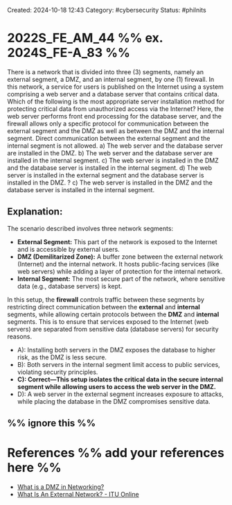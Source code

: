 Created: 2024-10-18 12:43
Category: #cybersecurity 
Status: #philnits



# 2022S_FE_AM_44 %% ex. 2024S_FE-A_83 %%

There is a network that is divided into three (3) segments, namely an external segment, a DMZ, and an internal segment, by one (1) firewall. In this network, a service for users is published on the Internet using a system comprising a web server and a database server that contains critical data. Which of the following is the most appropriate server installation method for protecting critical data from unauthorized access via the Internet? Here, the web server performs front end processing for the database server, and the firewall allows only a specific protocol for communication between the external segment and the DMZ as well as between the DMZ and the internal segment. Direct communication between the external segment and the internal segment is not allowed.
a) The web server and the database server are installed in the DMZ.
b) The web server and the database server are installed in the internal segment.
c) The web server is installed in the DMZ and the database server is installed in the internal segment.
d) The web server is installed in the external segment and the database server is installed in the DMZ.
? 
c) The web server is installed in the DMZ and the database server is installed in the internal segment.

## Explanation:

The scenario described involves three network segments:

- **External Segment:** This part of the network is exposed to the Internet and is accessible by external users.
- **DMZ (Demilitarized Zone):** A buffer zone between the external network (Internet) and the internal network. It hosts public-facing services (like web servers) while adding a layer of protection for the internal network.
- **Internal Segment:** The most secure part of the network, where sensitive data (e.g., database servers) is kept.
  
In this setup, the **firewall** controls traffic between these segments by restricting direct communication between the **external** and **internal** segments, while allowing certain protocols between the **DMZ** and **internal** segments. This is to ensure that services exposed to the Internet (web servers) are separated from sensitive data (database servers) for security reasons.

- A): Installing both servers in the DMZ exposes the database to higher risk, as the DMZ is less secure.
- B): Both servers in the internal segment limit access to public services, violating security principles.
- **C): Correct—This setup isolates the critical data in the secure internal segment while allowing users to access the web server in the DMZ.**
- D): A web server in the external segment increases exposure to attacks, while placing the database in the DMZ compromises sensitive data.



%% ignore this %%
---


# References %% add your references here %%
- [What is a DMZ in Networking?](https://www.techtarget.com/searchsecurity/definition/DMZ)
- [What Is An External Network? - ITU Online](https://www.ituonline.com/tech-definitions/what-is-an-external-network/#:~:text=an%20external%20network%3F-,An%20external%20network%20refers%20to%20the%20part%20of%20a%20network,and%20external%20users%20or%20systems.)